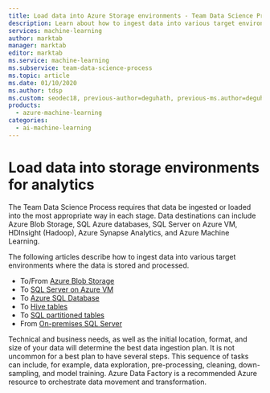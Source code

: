 ```yaml
---
title: Load data into Azure Storage environments - Team Data Science Process
description: Learn about how to ingest data into various target environments where the data is stored and processed.
services: machine-learning
author: marktab
manager: marktab
editor: marktab
ms.service: machine-learning
ms.subservice: team-data-science-process
ms.topic: article
ms.date: 01/10/2020
ms.author: tdsp
ms.custom: seodec18, previous-author=deguhath, previous-ms.author=deguhath
products:
  - azure-machine-learning
categories:
  - ai-machine-learning
---
```

# Load data into storage environments for analytics

The Team Data Science Process requires that data be ingested or loaded into the most appropriate way in each stage. Data destinations can include Azure Blob Storage, SQL Azure databases, SQL Server on Azure VM, HDInsight (Hadoop), Azure Synapse Analytics, and Azure Machine Learning. 

The following articles describe how to ingest data into various target environments where the data is stored and processed.

* To/From [Azure Blob Storage](move-azure-blob.md)
* To [SQL Server on Azure VM](move-sql-server-virtual-machine.md)
* To [Azure SQL Database](move-sql-azure.md)
* To [Hive tables](move-hive-tables.md)
* To [SQL partitioned tables](parallel-load-sql-partitioned-tables.md)
* From [On-premises SQL Server](move-sql-azure-adf.md)

Technical and business needs, as well as the initial location, format, and size of your data will determine the best data ingestion plan. It is not uncommon for a best plan to have several steps. This sequence of tasks can include, for example, data exploration, pre-processing, cleaning, down-sampling, and model training.  Azure Data Factory is a recommended Azure resource to orchestrate data movement and transformation.
